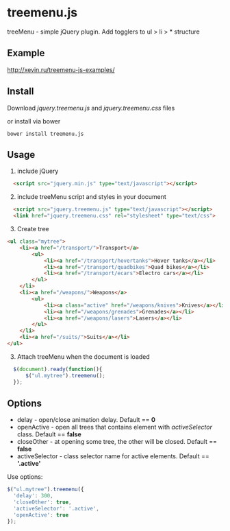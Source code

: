 # treemenu.js
treeMenu - simple jQuery plugin. Add togglers to ul > li > *  structure

## Example

http://xevin.ru/treemenu-js-examples/

## Install

Download *jquery.treemenu.js* and *jquery.treemenu.css* files

or install via bower
````
bower install treemenu.js
````

## Usage

1. include jQuery
  ````html
    <script src="jquery.min.js" type="text/javascript"></script>
  ````

2. include treeMenu script and styles in your document
  ````html
    <script src="jquery.treemenu.js" type="text/javascript"></script>
    <link href="jquery.treemenu.css" rel="stylesheet" type="text/css">
  ````

3. Create tree
  ````html
  <ul class="mytree">
      <li><a href="/transport/">Transport</a>
          <ul>
              <li><a href="/transport/hovertanks">Hover tanks</a></li>
              <li><a href="/transport/quadbikes">Quad bikes</a></li>
              <li><a href="/transport/ecars">Electro cars</a></li>
          </ul>
      </li>
      <li><a href="/weapons/">Weapons</a>
          <ul>
              <li><a class="active" href="/weapons/knives">Knives</a></li>
              <li><a href="/weapons/grenades">Grenades</a></li>
              <li><a href="/weapons/lasers">Lasers</a></li>
          </ul>
      </li>
      <li><a href="/suits/">Suits</a></li>
  </ul>
  ````

3. Attach treeMenu when the document is loaded
  ````javascript
    $(document).ready(function(){
        $("ul.mytree").treemenu();
    });
  ````

## Options
  * delay - open/close animation delay. Default == **0**
  * openActive - open all trees that contains element with *activeSelector* class. Default == **false**
  * closeOther - at opening some tree, the other will be closed. Default == **false**
  * activeSelector - class selector name for active elements. Default == **'.active'**

Use options:
  ````javascript
  $("ul.mytree").treemenu({
    'delay': 300,
    'closeOther': true,
    'activeSelector': '.active',
    'openActive': true
  });
  ````
